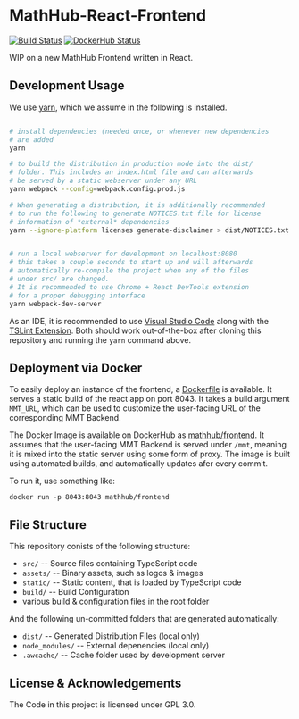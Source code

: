 # MathHub-React-Frontend

[![Build Status](https://img.shields.io/travis/MathHubInfo/Frontend.svg)](https://travis-ci.org/MathHubInfo/Frontend)
[![DockerHub Status](https://img.shields.io/docker/automated/mathhub/frontend.svg)](https://hub.docker.com/r/mathhub/frontend/)

WIP on a new MathHub Frontend written in React. 

## Development Usage
We use [yarn](https://yarnpkg.com/en/), which we assume in the following is installed. 

```bash

# install dependencies (needed once, or whenever new dependencies
# are added
yarn

# to build the distribution in production mode into the dist/
# folder. This includes an index.html file and can afterwards
# be served by a static webserver under any URL
yarn webpack --config=webpack.config.prod.js

# When generating a distribution, it is additionally recommended
# to run the following to generate NOTICES.txt file for license 
# information of *external* dependencies
yarn --ignore-platform licenses generate-disclaimer > dist/NOTICES.txt


# run a local webserver for development on localhost:8080
# this takes a couple seconds to start up and will afterwards
# automatically re-compile the project when any of the files
# under src/ are changed. 
# It is recommended to use Chrome + React DevTools extension
# for a proper debugging interface
yarn webpack-dev-server
```

As an IDE, it is recommended to use [Visual Studio Code](https://code.visualstudio.com/) along with the [TSLint Extension](https://marketplace.visualstudio.com/items?itemName=eg2.tslint). 
Both should work out-of-the-box after cloning this repository and running the `yarn` command above. 

## Deployment via Docker

To easily deploy an instance of the frontend, a [Dockerfile](Dockerfile) is available. 
It serves a static build of the react app on port 8043. 
It takes a build argument `MMT_URL`, which can be used to customize the user-facing URL of the corresponding MMT Backend. 

The Docker Image is available on DockerHub as [mathhub/frontend](https://hub.docker.com/r/mathhub/frontend/). It assumes that the user-facing MMT Backend is served under `/mmt`, meaning it is mixed into the static server using some form of proxy. 
The image is built using automated builds, and automatically updates afer every commit. 

To run it, use something like:

```
docker run -p 8043:8043 mathhub/frontend
```

## File Structure

This repository conists of the following structure: 
* `src/` -- Source files containing TypeScript code
* `assets/` -- Binary assets, such as logos & images
* `static/` -- Static content, that is loaded by TypeScript code
* `build/` -- Build Configuration
* various build & configuration files in the root folder

And the following un-committed folders that are generated automatically:

* `dist/` -- Generated Distribution Files (local only)
* `node_modules/` -- External depenencies (local only)
* `.awcache/` -- Cache folder used by development server


## License & Acknowledgements

The Code in this project is licensed under GPL 3.0. 
